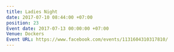 ```yaml
---
title: Ladies Night
date: 2017-07-10 08:44:00 +07:00
position: 23
Event date: 2017-07-13 00:00:00 +07:00
Venue: Dockers
Event URL: https://www.facebook.com/events/1131604310317810/
---
```


